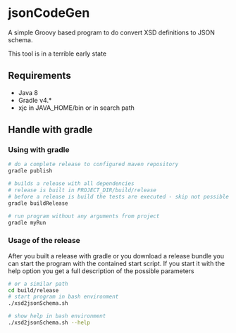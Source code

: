 # jsonCodeGen
A simple Groovy based program to do convert XSD definitions to JSON schema.

This tool is in a terrible early state

## Requirements
* Java 8
* Gradle v4.*
* xjc in JAVA_HOME/bin or in search path


## Handle with gradle
### Using with gradle
```bash
# do a complete release to configured maven repository
gradle publish

# builds a release with all dependencies
# release is built in PROJECT_DIR/build/release
# before a release is build the tests are executed - skip not possible
gradle buildRelease

# run program without any arguments from project
gradle myRun
```
### Usage of the release
After you built a release with gradle or you download a release bundle you can start
the program with the contained start script. If you start it with the help option you
get a full description of the possible parameters
```bash
# or a similar path
cd build/release
# start program in bash environment
./xsd2jsonSchema.sh

# show help in bash environment
./xsd2jsonSchema.sh --help
```

